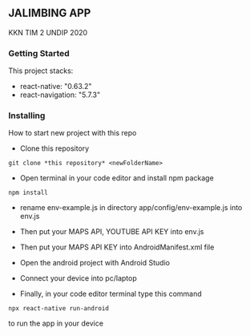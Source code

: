 ## JALIMBING APP

KKN TIM 2 UNDIP 2020

### Getting Started

This project stacks: 
- react-native: "0.63.2"
- react-navigation: "5.7.3"

### Installing

How to start new project with this repo

- Clone this repository
```
git clone *this repository* <newFolderName>
```

- Open terminal in your code editor and install npm package
```
npm install
```

- rename env-example.js in directory app/config/env-example.js into env.js

- Then put your MAPS API, YOUTUBE API KEY into env.js

- Then put your MAPS API KEY into AndroidManifest.xml file

- Open the android project with Android Studio

- Connect your device into pc/laptop

- Finally, in your code editor terminal type this command
```
npx react-native run-android
```
to run the app in your device
